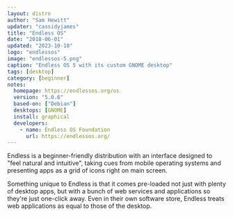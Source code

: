 ```yaml
---
layout: distro
author: "Sam Hewitt"
updater: "cassidyjames"
title: "Endless OS"
date: "2018-06-01"
updated: "2023-10-10"
logo: "endlessos"
image: "endlessos-5.png"
caption: "Endless OS 5 with its custom GNOME desktop"
tags: [desktop]
category: [beginner]
notes:
  homepage: https://endlessos.org/os
  version: "5.0.6"
  based-on: ["Debian"]
  desktops: [GNOME]
  install: graphical
  developers:
    - name: Endless OS Foundation
      url: https://endlessos.org/
---
```


Endless is a beginner-friendly distribution with an interface designed to "feel natural and intuitive", taking cues from mobile operating systems and presenting apps as a grid of icons right on main screen.

Something unique to Endless is that it comes pre-loaded not just with plenty of desktop apps, but with a bunch of web services and applications so they're just one-click away. Even in their own software store, Endless treats web applications as equal to those of the desktop.
